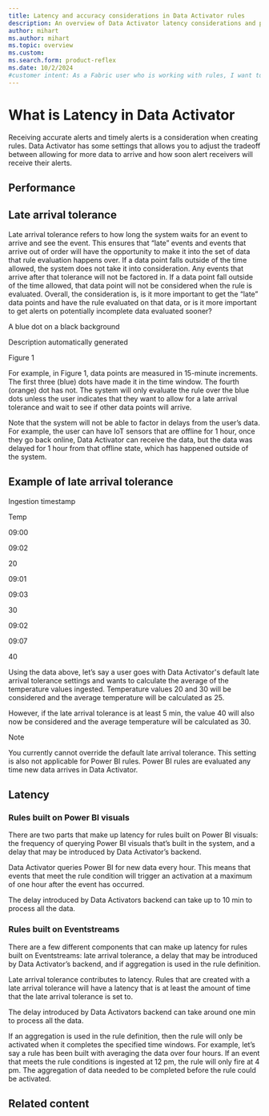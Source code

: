 ```yaml
---
title: Latency and accuracy considerations in Data Activator rules
description: An overview of Data Activator latency considerations and performance when building Data Activator rules.
author: mihart
ms.author: mihart
ms.topic: overview
ms.custom:  
ms.search.form: product-reflex
ms.date: 10/2/2024
#customer intent: As a Fabric user who is working with rules, I want to understand the factors that help to determine when actions are included and excluded from rule reporting.
---
```


# What is Latency in Data Activator

Receiving accurate alerts and timely alerts is a consideration when creating rules. Data Activator has some settings that allows you to adjust the tradeoff between allowing for more data to arrive and how soon alert receivers will receive their alerts.

## Performance 

## Late arrival tolerance 

Late arrival tolerance refers to how long the system waits for an event to arrive and see the event. This ensures that “late” events and events that arrive out of order will have the opportunity to make it into the set of data that rule evaluation happens over. If a data point falls outside of the time allowed, the system does not take it into consideration. Any events that arrive after that tolerance will not be factored in. 
If a data point fall outside of the time allowed, that data point will not be considered when the rule is evaluated.
Overall, the consideration is, is it more important to get the “late” data points and have the rule evaluated on that data, or is it more important to get alerts on potentially incomplete data evaluated sooner?  

A blue dot on a black background

Description automatically generated  

Figure 1 

For example, in Figure 1, data points are measured in 15-minute increments. The first three (blue) dots have made it in the time window. The fourth (orange) dot has not. The system will only evaluate the rule over the blue dots unless the user indicates that they want to allow for a late arrival tolerance and wait to see if other data points will arrive.  

Note that the system will not be able to factor in delays from the user’s data. For example, the user can have IoT sensors that are offline for 1 hour, once they go back online, Data Activator can receive the data, but the data was delayed for 1 hour from that offline state, which has happened outside of the system. 

## Example of late arrival tolerance

Ingestion timestamp  

Temp  

09:00  

09:02  

20  

09:01  

09:03  

30  

09:02  

09:07  

40  

Using the data above, let’s say a user goes with Data Activator's default late arrival tolerance settings and wants to calculate the average of the temperature values ingested. Temperature values 20 and 30 will be considered and the average temperature will be calculated as 25.  

However, if the late arrival tolerance is at least 5 min, the value 40 will also now be considered and the average temperature will be calculated as 30.  

> [!NOTE]
> You currently cannot override the default late arrival tolerance. This setting is also not applicable for Power BI rules. Power BI rules are evaluated any time new data arrives in Data Activator. 

## Latency 

### Rules built on Power BI visuals 

There are two parts that make up latency for rules built on Power BI visuals: the frequency of querying Power BI visuals that’s built in the system, and a delay that may be introduced by Data Activator’s backend. 

Data Activator queries Power BI for new data every hour. This means that events that meet the rule condition will trigger an activation at a maximum of one hour after the event has occurred. 

The delay introduced by Data Activators backend can take up to 10 min to process all the data. 

### Rules built on Eventstreams 

There are a few different components that can make up latency for rules built on Eventstreams: late arrival tolerance, a delay that may be introduced by Data Activator’s backend, and if aggregation is used in the rule definition. 

Late arrival tolerance contributes to latency. Rules that are created with a late arrival tolerance will have a latency that is at least the amount of time that the late arrival tolerance is set to. 

The delay introduced by Data Activators backend can take around one min to process all the data. 

If an aggregation is used in the rule definition, then the rule will only be activated when it completes the specified time windows. For example, let’s say a rule has been built with averaging the data over four hours. If an event that meets the rule conditions is ingested at 12 pm, the rule will only fire at 4 pm. The aggregation of data needed to be completed before the rule could be activated. 

## Related content
